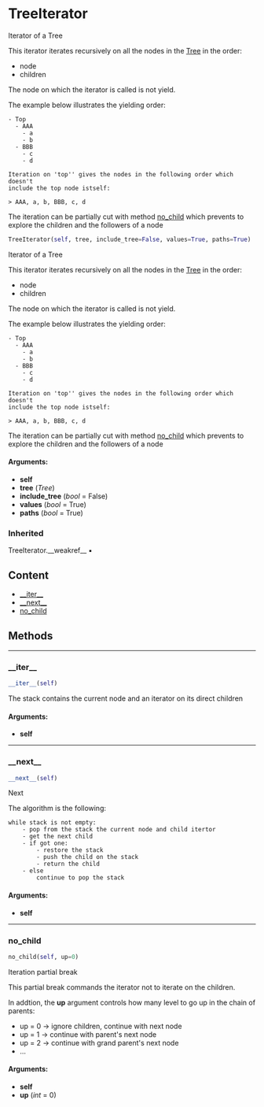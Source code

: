 # TreeIterator

Iterator of a Tree

This iterator iterates recursively on all the nodes in the [Tree](treed-tree-treeiterator.md#tree) in the order:
- node
- children

The node on which the iterator is called is not yield.

The example below illustrates the yielding order:
    
```
- Top
  - AAA
    - a
    - b
  - BBB
    - c
    - d
    
Iteration on 'top'' gives the nodes in the following order which doesn't
include the top node istself:
    
> AAA, a, b, BBB, c, d
```

The iteration can be partially cut with method [no_child](#no_child) which prevents
to explore the children and the followers of a node


``` python
TreeIterator(self, tree, include_tree=False, values=True, paths=True)
```

Iterator of a Tree

This iterator iterates recursively on all the nodes in the [Tree](treed-tree-treeiterator.md#tree) in the order:
- node
- children

The node on which the iterator is called is not yield.

The example below illustrates the yielding order:
    
```
- Top
  - AAA
    - a
    - b
  - BBB
    - c
    - d
    
Iteration on 'top'' gives the nodes in the following order which doesn't
include the top node istself:
    
> AAA, a, b, BBB, c, d
```

The iteration can be partially cut with method [no_child](#no_child) which prevents
to explore the children and the followers of a node

#### Arguments:
- **self**
- **tree** (_Tree_)
- **include_tree** (_bool_ = False)
- **values** (_bool_ = True)
- **paths** (_bool_ = True)



### Inherited

TreeIterator.\_\_weakref__ :black_small_square: 

## Content

- [\_\_iter__](treed-tree-treeiterator.md#__iter__)
- [\_\_next__](treed-tree-treeiterator.md#__next__)
- [no_child](treed-tree-treeiterator.md#no_child)



## Methods

----------
### \_\_iter__



``` python
__iter__(self)
```

The stack contains the current node and an iterator on its direct children


#### Arguments:
- **self**



----------
### \_\_next__



``` python
__next__(self)
```

Next

The algorithm is the following:

```
while stack is not empty:
    - pop from the stack the current node and child itertor
    - get the next child
    - if got one:
        - restore the stack
        - push the child on the stack
        - return the child
    - else
        continue to pop the stack
```


#### Arguments:
- **self**



----------
### no_child



``` python
no_child(self, up=0)
```

Iteration partial break

This partial break commands the iterator not to iterate on the children.

In addtion, the **up** argument controls how many level to go up in the chain
of parents:
- up = 0 -> ignore children, continue with next node
- up = 1 -> continue with parent's next node
- up = 2 -> continue with grand parent's next node
- ...


#### Arguments:
- **self**
- **up** (_int_ = 0)

